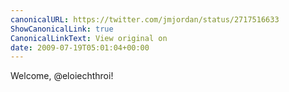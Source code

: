 ```yaml
---
canonicalURL: https://twitter.com/jmjordan/status/2717516633
ShowCanonicalLink: true
CanonicalLinkText: View original on
date: 2009-07-19T05:01:04+00:00
---
```

Welcome, @eloiechthroi!